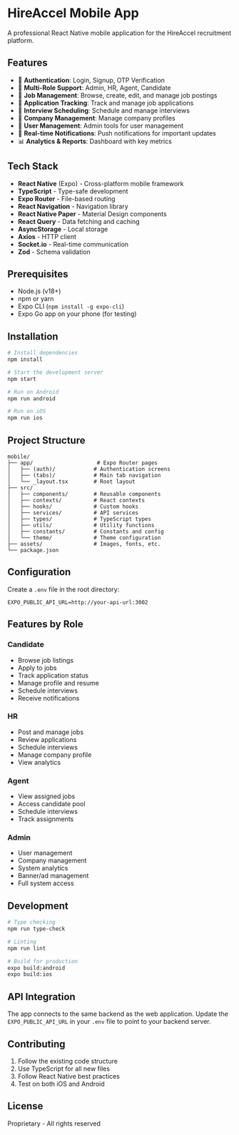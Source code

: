 # HireAccel Mobile App

A professional React Native mobile application for the HireAccel recruitment platform.

## Features

- 🔐 **Authentication**: Login, Signup, OTP Verification
- 👥 **Multi-Role Support**: Admin, HR, Agent, Candidate
- 💼 **Job Management**: Browse, create, edit, and manage job postings
- 📝 **Application Tracking**: Track and manage job applications
- 📅 **Interview Scheduling**: Schedule and manage interviews
- 🏢 **Company Management**: Manage company profiles
- 👤 **User Management**: Admin tools for user management
- 🔔 **Real-time Notifications**: Push notifications for important updates
- 📊 **Analytics & Reports**: Dashboard with key metrics

## Tech Stack

- **React Native** (Expo) - Cross-platform mobile framework
- **TypeScript** - Type-safe development
- **Expo Router** - File-based routing
- **React Navigation** - Navigation library
- **React Native Paper** - Material Design components
- **React Query** - Data fetching and caching
- **AsyncStorage** - Local storage
- **Axios** - HTTP client
- **Socket.io** - Real-time communication
- **Zod** - Schema validation

## Prerequisites

- Node.js (v18+)
- npm or yarn
- Expo CLI (`npm install -g expo-cli`)
- Expo Go app on your phone (for testing)

## Installation

```bash
# Install dependencies
npm install

# Start the development server
npm start

# Run on Android
npm run android

# Run on iOS
npm run ios
```

## Project Structure

```
mobile/
├── app/                    # Expo Router pages
│   ├── (auth)/            # Authentication screens
│   ├── (tabs)/            # Main tab navigation
│   └── _layout.tsx        # Root layout
├── src/
│   ├── components/        # Reusable components
│   ├── contexts/          # React contexts
│   ├── hooks/             # Custom hooks
│   ├── services/          # API services
│   ├── types/             # TypeScript types
│   ├── utils/             # Utility functions
│   ├── constants/         # Constants and config
│   └── theme/             # Theme configuration
├── assets/                # Images, fonts, etc.
└── package.json
```

## Configuration

Create a `.env` file in the root directory:

```env
EXPO_PUBLIC_API_URL=http://your-api-url:3002
```

## Features by Role

### Candidate
- Browse job listings
- Apply to jobs
- Track application status
- Manage profile and resume
- Schedule interviews
- Receive notifications

### HR
- Post and manage jobs
- Review applications
- Schedule interviews
- Manage company profile
- View analytics

### Agent
- View assigned jobs
- Access candidate pool
- Schedule interviews
- Track assignments

### Admin
- User management
- Company management
- System analytics
- Banner/ad management
- Full system access

## Development

```bash
# Type checking
npm run type-check

# Linting
npm run lint

# Build for production
expo build:android
expo build:ios
```

## API Integration

The app connects to the same backend as the web application. Update the `EXPO_PUBLIC_API_URL` in your `.env` file to point to your backend server.

## Contributing

1. Follow the existing code structure
2. Use TypeScript for all new files
3. Follow React Native best practices
4. Test on both iOS and Android

## License

Proprietary - All rights reserved

